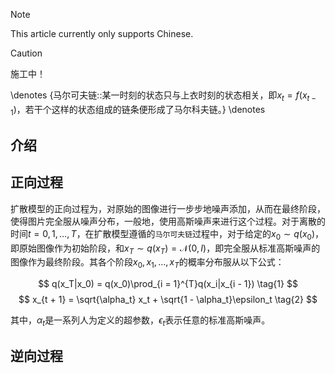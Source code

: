 > [!NOTE]
> This article currently only supports Chinese.

> [!CAUTION]
> 施工中！

<!-- ##{"script":"<script src='https://OmnisyR.github.io/assets/HyperTOC.js'></script>"}## -->
\denotes
{马尔可夫链::某一时刻的状态只与上衣时刻的状态相关，即$x_t = f(x_{t - 1})$，若干个这样的状态组成的链条便形成了马尔科夫链。}
\denotes
## 介绍

## 正向过程
扩散模型的正向过程为，对原始的图像进行一步步地噪声添加，从而在最终阶段，使得图片完全服从噪声分布，一般地，使用高斯噪声来进行这个过程。对于离散的时间$t = 0, 1, \dots, T$，在扩散模型遵循的`马尔可夫链`过程中，对于给定的$x_0 \sim q(x_0)$，即原始图像作为初始阶段，和$x_T \sim q(x_T) = \mathcal{N}(0, I)$，即完全服从标准高斯噪声的图像作为最终阶段。其各个阶段$x_0, x_1, \dots, x_T$的概率分布服从以下公式：

$$
q(x_T|x_0) = q(x_0)\prod_{i = 1}^{T}q(x_i|x_{i - 1})
\tag{1}
$$
$$
x_{t + 1} = \sqrt{\alpha_t} x_t + \sqrt{1 - \alpha_t}\epsilon_t
\tag{2}
$$

其中，$\alpha_t$是一系列人为定义的超参数，$\epsilon_t$表示任意的标准高斯噪声。

## 逆向过程
